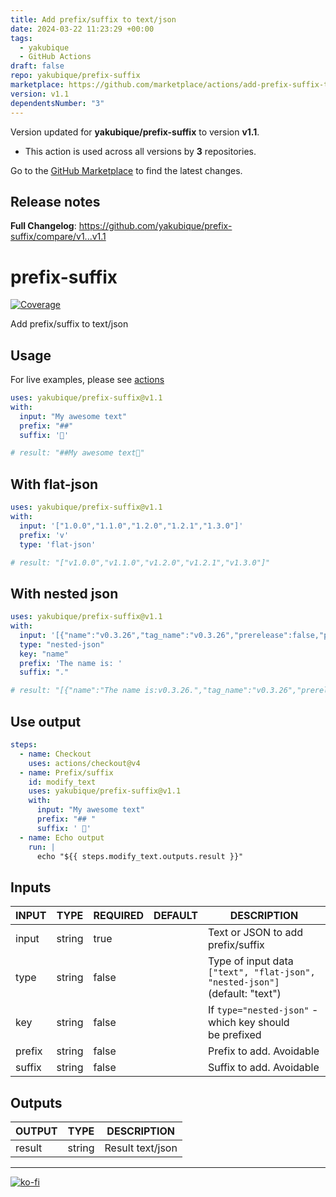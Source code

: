 ```yaml
---
title: Add prefix/suffix to text/json
date: 2024-03-22 11:23:29 +00:00
tags:
  - yakubique
  - GitHub Actions
draft: false
repo: yakubique/prefix-suffix
marketplace: https://github.com/marketplace/actions/add-prefix-suffix-to-text-json
version: v1.1
dependentsNumber: "3"
---
```



Version updated for **yakubique/prefix-suffix** to version **v1.1**.
- This action is used across all versions by **3** repositories.

Go to the [GitHub Marketplace](https://github.com/marketplace/actions/add-prefix-suffix-to-text-json) to find the latest changes.

## Release notes

**Full Changelog**: https://github.com/yakubique/prefix-suffix/compare/v1...v1.1

# prefix-suffix

[![Coverage](./badges/coverage.svg)](./badges/coverage.svg)

Add prefix/suffix to text/json

## Usage

For live examples, please see [actions](https://github.com/yakubique/prefix-suffix/actions/workflows/test-myself.yaml)

```yaml
uses: yakubique/prefix-suffix@v1.1
with:
  input: "My awesome text"
  prefix: "##"
  suffix: '🥳'

# result: "##My awesome text🥳"
```

## With flat-json

```yaml
uses: yakubique/prefix-suffix@v1.1
with:
  input: '["1.0.0","1.1.0","1.2.0","1.2.1","1.3.0"]'
  prefix: 'v'
  type: 'flat-json'

# result: "["v1.0.0","v1.1.0","v1.2.0","v1.2.1","v1.3.0"]"
```

## With nested json

```yaml
uses: yakubique/prefix-suffix@v1.1
with:
  input: '[{"name":"v0.3.26","tag_name":"v0.3.26","prerelease":false,"published_at":"2023-08-07T09:43:28Z"},{"name":"v0.3.22","tag_name":"v0.3.22","prerelease":false,"published_at":"2023-11-12T10:58:00Z"},{"name":"v0.3.23","tag_name":"v0.3.23","prerelease":false,"published_at":"2023-11-12T10:59:27Z"},{"name":"v0.3.25","tag_name":"v0.3.25","prerelease":false,"published_at":"2023-11-12T11:01:20Z"},{"name":"v0.3.31","tag_name":"v0.3.31","prerelease":false,"published_at":"2023-11-12T11:17:17Z"},{"name":"v0.3.34","tag_name":"v0.3.34","prerelease":false,"published_at":"2023-11-12T11:21:59Z"}]'
  type: "nested-json"
  key: "name"
  prefix: 'The name is: '
  suffix: "."

# result: "[{"name":"The name is:v0.3.26.","tag_name":"v0.3.26","prerelease":false,"published_at":"2023-08-07T09:43:28Z"},{"name":"The name is:v0.3.22.","tag_name":"v0.3.22","prerelease":false,"published_at":"2023-11-12T10:58:00Z"},{"name":"The name is:v0.3.23.","tag_name":"v0.3.23","prerelease":false,"published_at":"2023-11-12T10:59:27Z"},{"name":"The name is:v0.3.25.","tag_name":"v0.3.25","prerelease":false,"published_at":"2023-11-12T11:01:20Z"},{"name":"The name is:v0.3.31.","tag_name":"v0.3.31","prerelease":false,"published_at":"2023-11-12T11:17:17Z"},{"name":"The name is:v0.3.34.","tag_name":"v0.3.34","prerelease":false,"published_at":"2023-11-12T11:21:59Z"}]"
```

## Use output

```yaml
steps:
  - name: Checkout
    uses: actions/checkout@v4
  - name: Prefix/suffix
    id: modify_text
    uses: yakubique/prefix-suffix@v1.1
    with:
      input: "My awesome text"
      prefix: "## "
      suffix: ' 🥳'
  - name: Echo output
    run: |
      echo "${{ steps.modify_text.outputs.result }}"
```

## Inputs

<!-- AUTO-DOC-INPUT:START - Do not remove or modify this section -->

| INPUT  |  TYPE  | REQUIRED | DEFAULT |                                 DESCRIPTION                                  |
|--------|--------|----------|---------|------------------------------------------------------------------------------|
| input  | string |   true   |         |                      Text or JSON to add prefix/suffix                       |
|  type  | string |  false   |         | Type of input data `["text", "flat-json", "nested-json"]` (default: "text")  |
|  key   | string |  false   |         |         If `type="nested-json"` - which key should <br>be prefixed           |
| prefix | string |  false   |         |                           Prefix to add. Avoidable                           |
| suffix | string |  false   |         |                           Suffix to add. Avoidable                           |

<!-- AUTO-DOC-INPUT:END -->


## Outputs

<!-- AUTO-DOC-OUTPUT:START - Do not remove or modify this section -->

| OUTPUT |  TYPE  |   DESCRIPTION    |
|--------|--------|------------------|
| result | string | Result text/json |

<!-- AUTO-DOC-OUTPUT:END -->


----

[![ko-fi](https://ko-fi.com/img/githubbutton_sm.svg)](https://ko-fi.com/S6S1UZ9P7)

